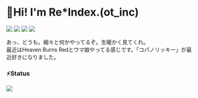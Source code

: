 # 🍺Hi! I'm Re*Index.(ot_inc)
![](https://komarev.com/ghpvc/?username=reindex-ot&color=gray) ![](https://img.shields.io/twitter/follow/ot_inc?style=social) ![](https://img.shields.io/github/followers/reindex-ot?style=social) ![](https://img.shields.io/youtube/channel/subscribers/UCE5tVfXXLSonqBJ1GZmLuyw?style=social)

あっ、どうも。細々と何かやってるぞ。生暖かく見てくれ。<br>最近はHeaven Burns Redとウマ娘やってる感じです。「コパノリッキー」が最近好きになりました。

### ⚡Status
![](https://github-profile-summary-cards.vercel.app/api/cards/profile-details?username=reindex-ot&theme=github)

<!--
**reindex-ot/reindex-ot** is a ✨ _special_ ✨ repository because its `README.md` (this file) appears on your GitHub profile.

Here are some ideas to get you started:

- 🔭 I’m currently working on ...
- 🌱 I’m currently learning ...
- 👯 I’m looking to collaborate on ...
- 🤔 I’m looking for help with ...
- 💬 Ask me about ...
- 📫 How to reach me: ...
- 😄 Pronouns: ...
- ⚡ Fun fact: ...
-->
